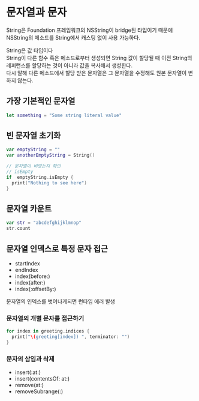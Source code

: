 # 문자열과 문자

String은 Foundation 프레임워크의 NSString이 bridge된 타입이기 때문에 NSString의 메소드를 String에서 캐스팅 없이 사용 가능하다.  

String은 값 타입이다  
String이 다른 함수 혹은 메소드로부터 생성되면 String 값이 할당될 때 이전 String의 레퍼런스를 할당하는 것이 아니라 값을 복사해서 생성한다.  
다시 말해 다른 메소드에서 할당 받은 문자열은 그 문자열을 수정해도 원본 문자열이 변하지 않는다.

## 가장 기본적인 문자열
```swift
let something = "Some string literal value"
```

## 빈 문자열 초기화
```swift
var emptyString = ""
var anotherEmptyString = String()

// 문자열이 비었는지 확인
// isEmpty
if  emptyString.isEmpty {
  print("Nothing to see here")
}
```

## 문자열 카운트
```swift
var str = "abcdefghijklmnop"
str.count
```

## 문자열 인덱스로 특정 문자 접근
- startIndex
- endIndex
- index(before:)
- index(after:)
- index(:offsetBy:)

문자열의 인덱스를 벗어나게되면 런타임 에러 발생

### 문자열의 개별 문자를 접근하기
```swift
for index in greeting.indices {
  print("\(greeting[index]) ", terminator: "")
}
```

### 문자의 삽입과 삭제
- insert(:at:)
- insert(contentsOf: at:)
- remove(at:)
- removeSubrange(:)